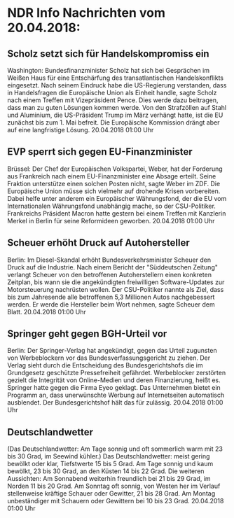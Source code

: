 # NDR Info Nachrichten vom 20.04.2018:


## Scholz setzt sich für Handelskompromiss ein
Washington: 	Bundesfinanzminister Scholz hat sich bei Gesprächen im Weißen Haus für eine Entschärfung des transatlantischen Handelskonflikts eingesetzt. Nach seinem Eindruck habe die US-Regierung verstanden, dass in Handelsfragen die Europäische Union als Einheit handle, sagte Scholz nach einem Treffen mit Vizepräsident Pence. Dies werde dazu beitragen, dass man zu guten Lösungen kommen werde. Von den Strafzöllen auf Stahl und Aluminium, die US-Präsident Trump im März verhängt hatte, ist die EU zunächst bis zum 1. Mai befreit. Die Europäische Kommission drängt aber auf eine langfristige Lösung. 20.04.2018 01:00 Uhr 

## EVP sperrt sich gegen EU-Finanzminister
Brüssel:	Der Chef der Europäischen Volkspartei, Weber, hat der Forderung aus Frankreich nach einem EU-Finanzminister eine Absage erteilt. Seine Fraktion unterstütze einen solchen Posten nicht, sagte Weber im ZDF. Die Europäische Union müsse sich vielmehr auf drohende Krisen vorbereiten. Dabei helfe unter anderem ein Europäischer Währungsfond, der die EU vom Internationalen Währungsfond unabhängig mache, so der CSU-Politiker. Frankreichs Präsident Macron hatte gestern bei einem Treffen mit Kanzlerin Merkel in Berlin für seine Reformideen geworben. 20.04.2018 01:00 Uhr 

## Scheuer erhöht Druck auf Autohersteller
Berlin: Im Diesel-Skandal erhöht Bundesverkehrsminister Scheuer den Druck auf die Industrie. Nach einem Bericht der "Süddeutschen Zeitung" verlangt Scheuer von den betroffenen Autoherstellern einen konkreten Zeitplan, bis wann sie die angekündigten freiwilligen Software-Updates zur Motorsteuerung nachrüsten wollen. Der CSU-Politiker nannte als Ziel, dass bis zum Jahresende alle betroffenen 5,3 Millionen Autos nachgebessert werden. Er werde die Hersteller beim Wort nehmen, sagte Scheuer dem Blatt. 20.04.2018 01:00 Uhr 

## Springer geht gegen BGH-Urteil vor
Berlin: Der Springer-Verlag hat angekündigt, gegen das Urteil zugunsten von Werbeblockern vor das Bundesverfassungsgericht zu ziehen. Der Verlag sieht durch die Entscheidung des Bundesgerichtshofs die im Grundgesetz geschützte Pressefreiheit gefährdet. Werbeblocker zerstörten gezielt die Integrität von Online-Medien und deren Finanzierung, heißt es. Springer hatte gegen die Firma Eyeo geklagt. Das Unternehmen bietet ein Programm an, dass unerwünschte Werbung auf Internetseiten automatisch ausblendet. Der Bundesgerichtshof hält das für zulässig. 20.04.2018 01:00 Uhr 

## Deutschlandwetter
(Das Deutschlandwetter: Am Tage sonnig und oft sommerlich warm mit 23 bis 30 Grad, im Seewind kühler.) Das Deutschlandwetter:
meist gering bewölkt oder klar, Tiefstwerte 15 bis 5 Grad. Am Tage sonnig und kaum bewölkt, 23 bis 30 Grad, an den Küsten 14 bis 22 Grad. Die weiteren Aussichten: Am Sonnabend weiterhin freundlich bei 21 bis 29 Grad, im Norden 11 bis 20 Grad. Am Sonntag oft sonnig, von Westen her im Verlauf stellenweise kräftige Schauer oder Gewitter, 21 bis 28 Grad. Am Montag unbeständiger mit Schauern oder Gewittern bei 10 bis 23 Grad. 20.04.2018 01:00 Uhr 
